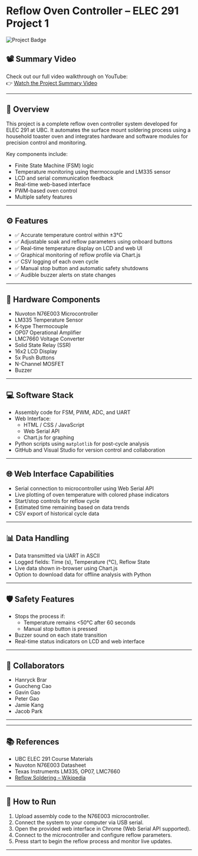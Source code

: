# Reflow Oven Controller – ELEC 291 Project 1

![Project Badge](https://img.shields.io/badge/UBC-ELEC291-blue)

## 📽️ Summary Video

Check out our full video walkthrough on YouTube:  
👉 [Watch the Project Summary Video](https://youtu.be/eBJrCMrgCw4)

---

## 📘 Overview

This project is a complete reflow oven controller system developed for ELEC 291 at UBC. It automates the surface mount soldering process using a household toaster oven and integrates hardware and software modules for precision control and monitoring.

Key components include:
- Finite State Machine (FSM) logic
- Temperature monitoring using thermocouple and LM335 sensor
- LCD and serial communication feedback
- Real-time web-based interface
- PWM-based oven control
- Multiple safety features

---

## ⚙️ Features

- ✅ Accurate temperature control within ±3°C  
- ✅ Adjustable soak and reflow parameters using onboard buttons  
- ✅ Real-time temperature display on LCD and web UI  
- ✅ Graphical monitoring of reflow profile via Chart.js  
- ✅ CSV logging of each oven cycle  
- ✅ Manual stop button and automatic safety shutdowns  
- ✅ Audible buzzer alerts on state changes  

---

## 🧩 Hardware Components

- Nuvoton N76E003 Microcontroller  
- LM335 Temperature Sensor  
- K-type Thermocouple  
- OP07 Operational Amplifier  
- LMC7660 Voltage Converter  
- Solid State Relay (SSR)  
- 16x2 LCD Display  
- 5x Push Buttons  
- N-Channel MOSFET  
- Buzzer  

---

## 💻 Software Stack

- Assembly code for FSM, PWM, ADC, and UART  
- Web Interface:
  - HTML / CSS / JavaScript  
  - Web Serial API  
  - Chart.js for graphing  
- Python scripts using `matplotlib` for post-cycle analysis  
- GitHub and Visual Studio for version control and collaboration  

---

## 🌐 Web Interface Capabilities

- Serial connection to microcontroller using Web Serial API  
- Live plotting of oven temperature with colored phase indicators  
- Start/stop controls for reflow cycle  
- Estimated time remaining based on data trends  
- CSV export of historical cycle data  

---

## 📊 Data Handling

- Data transmitted via UART in ASCII  
- Logged fields: Time (s), Temperature (°C), Reflow State  
- Live data shown in-browser using Chart.js  
- Option to download data for offline analysis with Python  

---

## 🛡️ Safety Features

- Stops the process if:
  - Temperature remains <50°C after 60 seconds  
  - Manual stop button is pressed  
- Buzzer sound on each state transition  
- Real-time status indicators on LCD and web interface  

---

## 🤝 Collaborators

- Hanryck Brar  
- Guocheng Cao  
- Gavin Gao  
- Peter Gao  
- Jamie Kang  
- Jacob Park  

--- 



---

## 📚 References

- UBC ELEC 291 Course Materials  
- Nuvoton N76E003 Datasheet  
- Texas Instruments LM335, OP07, LMC7660  
- [Reflow Soldering – Wikipedia](https://en.wikipedia.org/wiki/Reflow_soldering)

---

## 🚀 How to Run

1. Upload assembly code to the N76E003 microcontroller.  
2. Connect the system to your computer via USB serial.  
3. Open the provided web interface in Chrome (Web Serial API supported).  
4. Connect to the microcontroller and configure reflow parameters.  
5. Press start to begin the reflow process and monitor live updates.

---
